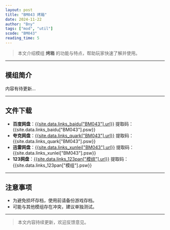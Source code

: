 ```yaml
---
layout: post
title: "BM043 烤箱"
date: 2024-11-22
author: "Bny"
tags: ["mod", "util"]
scode: "BM043"
reading_time: 5
---
```


> 本文介绍模组 **烤箱** 的功能与特点，帮助玩家快速了解并使用。

---

## 模组简介

内容有待更新...

---

## 文件下载
- **百度网盘**：[{{site.data.links_baidu["BM043"].url}}]({{site.data.links_baidu["BM043"].url}}) 提取码：{{site.data.links_baidu["BM043"].psw}}
- **夸克网盘**：[{{site.data.links_quark["BM043"].url}}]({{site.data.links_quark["BM043"].url}}) 提取码：{{site.data.links_quark["BM043"].psw}}
- **迅雷网盘**：[{{site.data.links_xunlei["BM043"].url}}]({{site.data.links_xunlei["BM043"].url}}) 提取码：{{site.data.links_xunlei["BM043"].psw}}
- **123网盘**：[{{site.data.links_123pan["模组"].url}}]({{site.data.links_123pan["模组"].url}}) 提取码：{{site.data.links_123pan["模组"].psw}}

---

## 注意事项
- 为避免损坏存档，使用前请备份游戏存档。
- 可能与其他模组存在冲突，建议单独测试。

---

> 本文内容持续更新，欢迎反馈意见。
